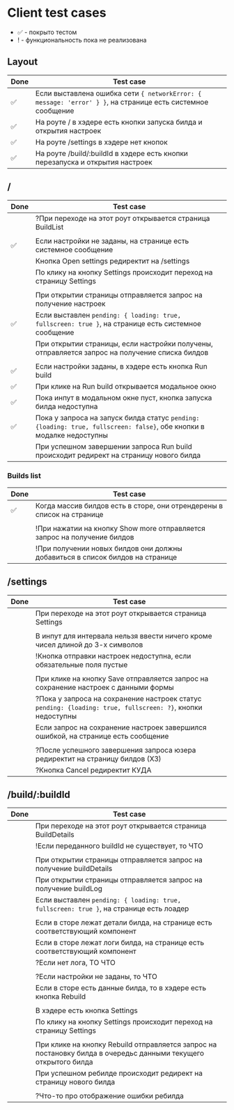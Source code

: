 # Client test cases

- ✅ - покрыто тестом
- ! - функциональность пока не реализована

## Layout

| Done | Test case                                                                                                  |
| ---- | ---------------------------------------------------------------------------------------------------------- |
| ✅   | Если выставлена ошибка сети `{ networkError: { message: 'error' } }`, на странице есть системное сообщение |
| ✅   | На роуте / в хэдере есть кнопки запуска билда и открытия настроек                                          |
| ✅   | На роуте /settings в хэдере нет кнопок                                                                     |
| ✅   | На роуте /build/:buildId в хэдере есть кнопки перезапуска и открытия настроек                              |

## /

| Done | Test case                                                                                                            |
| ---- | -------------------------------------------------------------------------------------------------------------------- |
|      | ?При переходе на этот роут открывается страница BuildList                                                            |
|      |                                                                                                                      |
| ✅   | Если настройки не заданы, на странице есть системное сообщение                                                       |
|      | Кнопка Open settings редиректит на /settings                                                                         |
|      | По клику на кнопку Settings происходит переход на страницу Settings                                                  |
|      |                                                                                                                      |
|      | При открытии страницы отправляется запрос на получение настроек                                                      |
| ✅   | Если выставлен `pending: { loading: true, fullscreen: true }`, на странице есть системное сообщение                  |
|      | При открытии страницы, если настройки получены, отправляется запрос на получение списка билдов                       |
|      |                                                                                                                      |
| ✅   | Если настройки заданы, в хэдере есть кнопка Run build                                                                |
| ✅   | При клике на Run build открывается модальное окно                                                                    |
| ✅   | Пока инпут в модальном окне пуст, кнопка запуска билда недоступна                                                    |
| ✅   | Пока у запроса на запуск билда статус `pending: {loading: true, fullscreen: false}`, обе кнопки в модалке недоступны |
|      | При успешном завершении запроса Run build происходит редирект на страницу нового билда                               |

### Builds list

| Done | Test case                                                                     |
| ---- | ----------------------------------------------------------------------------- |
| ✅   | Когда массив билдов есть в сторе, они отрендерены в список на странице        |
|      |                                                                               |
|      | !При нажатии на кнопку Show more отправляется запрос на получение билдов      |
|      | !При получении новых билдов они должны добавиться в список билдов на странице |

## /settings

| Done | Test case                                                                                                  |
| ---- | ---------------------------------------------------------------------------------------------------------- |
|      | При переходе на этот роут открывается страница Settings                                                    |
|      |                                                                                                            |
|      | В инпут для интервала нельзя ввести ничего кроме чисел длиной до 3-х символов                              |
|      | !Кнопка отправки настроек недоступна, если обязательные поля пустые                                        |
|      |                                                                                                            |
|      | При клике на кнопку Save отправляется запрос на сохранение настроек с данными формы                        |
|      | ?Пока у запроса на сохранение настроек статус `pending: {loading: true, fullscreen: ?}`, кнопки недоступны |
|      | Если запрос на сохранение настроек завершился ошибкой, на странице есть сообщение                          |
|      |                                                                                                            |
|      | ?После успешного завершения запроса юзера редиректит на страницу билдов (ХЗ)                               |
|      | ?Кнопка Cancel редиректит КУДА                                                                             |

## /build/:buildId

| Done | Test case                                                                                                       |
| ---- | --------------------------------------------------------------------------------------------------------------- |
|      | При переходе на этот роут открывается страница BuildDetails                                                     |
|      | !Если переданного buildId не существует, то ЧТО                                                                 |
|      |                                                                                                                 |
|      | При открытии страницы отправляется запрос на получение buildDetails                                             |
|      | При открытии страницы отправляется запрос на получение buildLog                                                 |
|      | Если выставлен `pending: { loading: true, fullscreen: true }`, на странице есть лоадер                          |
|      |                                                                                                                 |
|      | Если в сторе лежат детали билда, на странице есть соответствующий компонент                                     |
|      | Если в сторе лежат логи билда, на странице есть соответствующий компонент                                       |
|      | ?Если нет лога, ТО ЧТО                                                                                          |
|      |                                                                                                                 |
|      | ?Если настройки не заданы, то ЧТО                                                                               |
|      | Если в сторе есть данные билда, то в хэдере есть кнопка Rebuild                                                 |
|      |                                                                                                                 |
|      | В хэдере есть кнопка Settings                                                                                   |
|      | По клику на кнопку Settings происходит переход на страницу Settings                                             |
|      |                                                                                                                 |
|      | При клике на кнопку Rebuild отправляется запрос на постановку билда в очередьс данными текущего открытого билда |
|      | При успешном ребилде происходит редирект на страницу нового билда                                               |
|      |                                                                                                                 |
|      | ?Что-то про отображение ошибки ребилда                                                                          |
